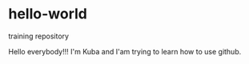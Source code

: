 # hello-world
training repository

Hello everybody!!!
I'm Kuba and I'am trying to learn how to use github.
